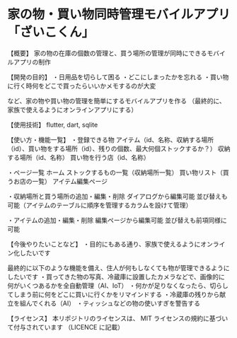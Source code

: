 # 家の物・買い物同時管理モバイルアプリ「ざいこくん」

【概要】
家の物の在庫の個数の管理と、買う場所の管理が同時にできるモバイルアプリの制作

【開発の目的】
・日用品を切らして困る
・どこにしまったかを忘れる
・買い物に行く時何をどこで買ったらいいかメモするのが大変

など、家の物や買い物の管理を簡単にするモバイルアプリを作る
（最終的に、家族で使えるようにオンラインアプリにする）

【使用技術】
flutter, dart, sqlite

【使い方・機能一覧】
・登録できる物
アイテム（id、名称、収納する場所（id）、買い物をする場所（id）、残りの個数、最大何個ストックするか？）
収納する場所（id、名称）
買い物を行う店（id、名称）

・ページ一覧
ホーム
ストックするもの一覧（収納場所一覧）
買い物リスト（買うお店の一覧）
アイテム編集ページ

・収納場所と買う場所の追加・編集・削除
ダイアログから編集可能
並び替えも可能（アイテムのテーブルに順序を管理するカラムを設けて管理）

・アイテムの追加・編集・削除
編集ページから編集可能
並び替えも前項同様に可能


【今後やりたいことなど】
・目的にもある通り、家族で使えるようにオンライン化したいです

最終的に以下のような機能を備え、住人が何もしなくても物が管理できるようにしたいです
・買ってきた物の写真、冷蔵庫に設置したカメラなどで、画像的に何がいくつあるかを全自動管理（AI、IoT）
・何かが足りなくなったら、切らしてしまう前に何をどこに買いに行くかをリマインドする
・冷蔵庫の残りから献立を組んでくれる（AI）
・ティッシュなどの物の使いすぎを警告する

【ライセンス】
本リポジトリのライセンスは、 MIT ライセンスの規約に基づいて付与されています
（LICENCE に記載）
